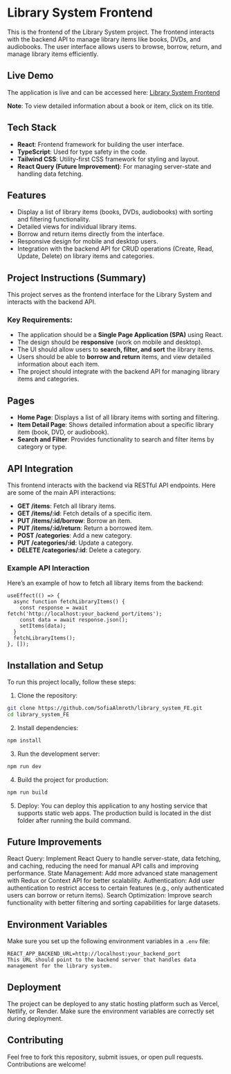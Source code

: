 # Library System Frontend

This is the frontend of the Library System project. The frontend interacts with the backend API to manage library items like books, DVDs, and audiobooks. The user interface allows users to browse, borrow, return, and manage library items efficiently.

## Live Demo

The application is live and can be accessed here: [Library System Frontend](https://library-system-fe.onrender.com/)

**Note**: To view detailed information about a book or item, click on its title. 

## Tech Stack

- **React**: Frontend framework for building the user interface.
- **TypeScript**: Used for type safety in the code.
- **Tailwind CSS**: Utility-first CSS framework for styling and layout.
- **React Query (Future Improvement)**: For managing server-state and handling data fetching.

## Features

- Display a list of library items (books, DVDs, audiobooks) with sorting and filtering functionality.
- Detailed views for individual library items.
- Borrow and return items directly from the interface.
- Responsive design for mobile and desktop users.
- Integration with the backend API for CRUD operations (Create, Read, Update, Delete) on library items and categories.

## Project Instructions (Summary)

This project serves as the frontend interface for the Library System and interacts with the backend API.

### Key Requirements:
- The application should be a **Single Page Application (SPA)** using React.
- The design should be **responsive** (work on mobile and desktop).
- The UI should allow users to **search, filter, and sort** the library items.
- Users should be able to **borrow and return** items, and view detailed information about each item.
- The project should integrate with the backend API for managing library items and categories.

## Pages

- **Home Page**: Displays a list of all library items with sorting and filtering.
- **Item Detail Page**: Shows detailed information about a specific library item (book, DVD, or audiobook).
- **Search and Filter**: Provides functionality to search and filter items by category or type.

## API Integration

This frontend interacts with the backend via RESTful API endpoints. Here are some of the main API interactions:

- **GET /items**: Fetch all library items.
- **GET /items/:id**: Fetch details of a specific item.
- **PUT /items/:id/borrow**: Borrow an item.
- **PUT /items/:id/return**: Return a borrowed item.
- **POST /categories**: Add a new category.
- **PUT /categories/:id**: Update a category.
- **DELETE /categories/:id**: Delete a category.

### Example API Interaction

Here’s an example of how to fetch all library items from the backend:

```tsx
useEffect(() => {
  async function fetchLibraryItems() {
    const response = await fetch('http://localhost:your_backend_port/items');
    const data = await response.json();
    setItems(data);
  }
  fetchLibraryItems();
}, []);
```

## Installation and Setup

To run this project locally, follow these steps:

1. Clone the repository:
```bash
git clone https://github.com/SofiaAlmroth/library_system_FE.git
cd library_system_FE
```

2. Install dependencies:
```bash
npm install
```

3. Run the development server:
```bash
npm run dev
```

4. Build the project for production:
```bash
npm run build
```
5. Deploy: You can deploy this application to any hosting service that supports static web apps. The production build is located in the dist folder after running the build command.


## Future Improvements
React Query: Implement React Query to handle server-state, data fetching, and caching, reducing the need for manual API calls and improving performance.
State Management: Add more advanced state management with Redux or Context API for better scalability.
Authentication: Add user authentication to restrict access to certain features (e.g., only authenticated users can borrow or return items).
Search Optimization: Improve search functionality with better filtering and sorting capabilities for large datasets.

## Environment Variables
Make sure you set up the following environment variables in a `.env` file:

```env
REACT_APP_BACKEND_URL=http://localhost:your_backend_port
This URL should point to the backend server that handles data management for the library system.
```

## Deployment
The project can be deployed to any static hosting platform such as Vercel, Netlify, or Render. Make sure the environment variables are correctly set during deployment.

## Contributing
Feel free to fork this repository, submit issues, or open pull requests. Contributions are welcome!
























